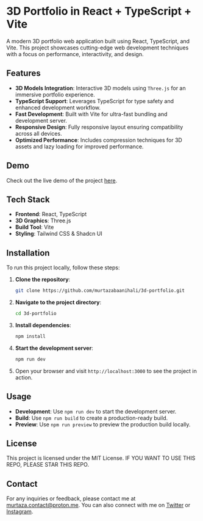 # 3D Portfolio in React + TypeScript + Vite

A modern 3D portfolio web application built using React, TypeScript, and Vite. This project showcases cutting-edge web development techniques with a focus on performance, interactivity, and design.

## Features

- **3D Models Integration**: Interactive 3D models using `Three.js` for an immersive portfolio experience.
- **TypeScript Support**: Leverages TypeScript for type safety and enhanced development workflow.
- **Fast Development**: Built with Vite for ultra-fast bundling and development server.
- **Responsive Design**: Fully responsive layout ensuring compatibility across all devices.
- **Optimized Performance**: Includes compression techniques for 3D assets and lazy loading for improved performance.

## Demo

Check out the live demo of the project [here](https://murtazabaanihali.vercel.app).

## Tech Stack

- **Frontend**: React, TypeScript
- **3D Graphics**: Three.js
- **Build Tool**: Vite
- **Styling**: Tailwind CSS & Shadcn UI

## Installation

To run this project locally, follow these steps:

1. **Clone the repository**:
   ```bash
   git clone https://github.com/murtazabaanihali/3d-portfolio.git
   ```
2. **Navigate to the project directory**:
   ```bash
   cd 3d-portfolio
   ```
3. **Install dependencies**:
   ```bash
   npm install
   ```
4. **Start the development server**:
   ```bash
   npm run dev
   ```
5. Open your browser and visit `http://localhost:3000` to see the project in action.

## Usage

- **Development**: Use `npm run dev` to start the development server.
- **Build**: Use `npm run build` to create a production-ready build.
- **Preview**: Use `npm run preview` to preview the production build locally.


## License

This project is licensed under the MIT License.
IF YOU WANT TO USE THIS REPO, PLEASE STAR THIS REPO.

## Contact

For any inquiries or feedback, please contact me at [murtaza.contact@proton.me](mailto:murtaza.contact@proton.me). You can also connect with me on [Twitter](https://x.com/murtazabanihali) or [Instagram](https://instagram.com/murtazabaanihali).